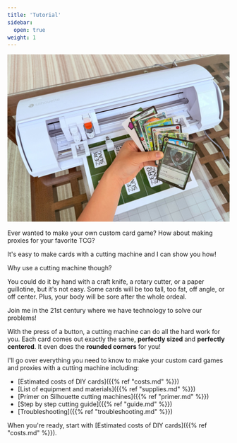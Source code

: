 ```yaml
---
title: 'Tutorial'
sidebar:
  open: true
weight: 1
---
```


<!-- !TODO: YouTube video -->

![](/images/display.jpg)

Ever wanted to make your own custom card game? How about making proxies for your favorite TCG?

It's easy to make cards with a cutting machine and I can show you how!

<!-- !TODO: Cameo 5 picture -->

Why use a cutting machine though?

You could do it by hand with a craft knife, a rotary cutter, or a paper guillotine, but it's not easy. Some cards will be too tall, too fat, off angle, or off center. Plus, your body will be sore after the whole ordeal.

Join me in the 21st century where we have technology to solve our problems!

With the press of a button, a cutting machine can do all the hard work for you. Each card comes out exactly the same, **perfectly sized** and **perfectly centered**. It even does the **rounded corners** for you!

<!-- !TODO: Picture of a lot of cards with Cameo 5 -->

I'll go over everything you need to know to make your custom card games and proxies with a cutting machine including:

* [Estimated costs of DIY cards]({{% ref "costs.md" %}})
* [List of equipment and materials]({{% ref "supplies.md" %}})
* [Primer on Silhouette cutting machines]({{% ref "primer.md" %}})
* [Step by step cutting guide]({{% ref "guide.md" %}})
* [Troubleshooting]({{% ref "troubleshooting.md" %}})

When you're ready, start with [Estimated costs of DIY cards]({{% ref "costs.md" %}}).